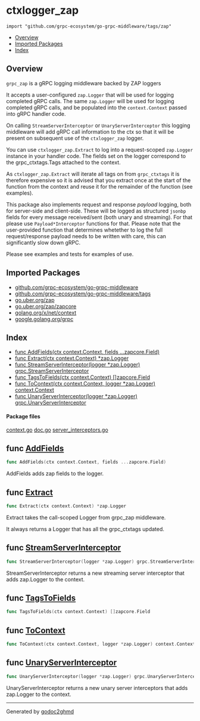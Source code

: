 # ctxlogger_zap
`import "github.com/grpc-ecosystem/go-grpc-middleware/tags/zap"`

* [Overview](#pkg-overview)
* [Imported Packages](#pkg-imports)
* [Index](#pkg-index)

## <a name="pkg-overview">Overview</a>
`grpc_zap` is a gRPC logging middleware backed by ZAP loggers

It accepts a user-configured `zap.Logger` that will be used for logging completed gRPC calls. The same `zap.Logger` will
be used for logging completed gRPC calls, and be populated into the `context.Context` passed into gRPC handler code.

On calling `StreamServerInterceptor` or `UnaryServerInterceptor` this logging middleware will add gRPC call information
to the ctx so that it will be present on subsequent use of the `ctxlogger_zap` logger.

You can use `ctxlogger_zap.Extract` to log into a request-scoped `zap.Logger` instance in your handler code.
The fields set on the logger correspond to the grpc_ctxtags.Tags attached to the context.

As `ctxlogger_zap.Extract` will iterate all tags on from `grpc_ctxtags` it is therefore expensive so it is advised that you
extract once at the start of the function from the context and reuse it for the remainder of the function (see examples).

This package also implements request and response *payload* logging, both for server-side and client-side. These will be
logged as structured `jsonbp` fields for every message received/sent (both unary and streaming). For that please use
`Payload*Interceptor` functions for that. Please note that the user-provided function that determines whetether to log
the full request/response payload needs to be written with care, this can significantly slow down gRPC.

Please see examples and tests for examples of use.

## <a name="pkg-imports">Imported Packages</a>

- [github.com/grpc-ecosystem/go-grpc-middleware](./../..)
- [github.com/grpc-ecosystem/go-grpc-middleware/tags](./..)
- [go.uber.org/zap](https://godoc.org/go.uber.org/zap)
- [go.uber.org/zap/zapcore](https://godoc.org/go.uber.org/zap/zapcore)
- [golang.org/x/net/context](https://godoc.org/golang.org/x/net/context)
- [google.golang.org/grpc](https://godoc.org/google.golang.org/grpc)

## <a name="pkg-index">Index</a>
* [func AddFields(ctx context.Context, fields ...zapcore.Field)](#AddFields)
* [func Extract(ctx context.Context) \*zap.Logger](#Extract)
* [func StreamServerInterceptor(logger \*zap.Logger) grpc.StreamServerInterceptor](#StreamServerInterceptor)
* [func TagsToFields(ctx context.Context) []zapcore.Field](#TagsToFields)
* [func ToContext(ctx context.Context, logger \*zap.Logger) context.Context](#ToContext)
* [func UnaryServerInterceptor(logger \*zap.Logger) grpc.UnaryServerInterceptor](#UnaryServerInterceptor)

#### <a name="pkg-files">Package files</a>
[context.go](./context.go) [doc.go](./doc.go) [server_interceptors.go](./server_interceptors.go) 

## <a name="AddFields">func</a> [AddFields](./context.go#L23)
``` go
func AddFields(ctx context.Context, fields ...zapcore.Field)
```
AddFields adds zap fields to the logger.

## <a name="Extract">func</a> [Extract](./context.go#L35)
``` go
func Extract(ctx context.Context) *zap.Logger
```
Extract takes the call-scoped Logger from grpc_zap middleware.

It always returns a Logger that has all the grpc_ctxtags updated.

## <a name="StreamServerInterceptor">func</a> [StreamServerInterceptor](./server_interceptors.go#L19)
``` go
func StreamServerInterceptor(logger *zap.Logger) grpc.StreamServerInterceptor
```
StreamServerInterceptor returns a new streaming server interceptor that adds zap.Logger to the context.

## <a name="TagsToFields">func</a> [TagsToFields](./context.go#L47)
``` go
func TagsToFields(ctx context.Context) []zapcore.Field
```

## <a name="ToContext">func</a> [ToContext](./context.go#L56)
``` go
func ToContext(ctx context.Context, logger *zap.Logger) context.Context
```

## <a name="UnaryServerInterceptor">func</a> [UnaryServerInterceptor](./server_interceptors.go#L11)
``` go
func UnaryServerInterceptor(logger *zap.Logger) grpc.UnaryServerInterceptor
```
UnaryServerInterceptor returns a new unary server interceptors that adds zap.Logger to the context.

- - -
Generated by [godoc2ghmd](https://github.com/GandalfUK/godoc2ghmd)